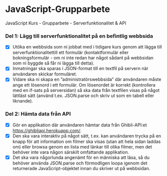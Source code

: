 # JavaScript-Grupparbete
JavaScript Kurs - Grupparbete - Serverfunktionalitet &amp; API

### Del 1: Lägg till serverfunktionalitet på en befintlig webbsida

- [X]  Utöka en webbsida som ni jobbat med i tidigare kurs genom att lägga till serverfunktionalitettill ett formulär (kontaktformulär eller bokningsformulär - om ni inte redan har något sådant på webbsidan som ni byggde så får ni lägga till detta).
- [X] Inmatningar ska sparas i JSON-format till en textfil på servern när användaren skickar formuläret.
- [X] Vidare ska ni skapa en ”administratörswebbsida” där användaren måste ange ett lösenord i ett formulär. Om lösenordet är korrekt (kontrollera med en if-sats på serversidan) så ska data från textfilen visas på något lättläst sätt (använd t.ex. JSON.parse och skriv ut som en tabell eller liknande).

### Del 2: Hämta data från API
- [X] Gör en applikation där användaren hämtar data från Ghibli-API:et https://ghibliapi.herokuapp.com/. 
- [X] Den ska vara interaktiv på något sätt, t.ex. kan användaren trycka på en knapp för att information om filmer ska visas (utan att hela sidan laddas om) eller browsa genom en lista med länkar till olika filmer, men det behöver inte vara någon
särskilt omfattande applikation. 
- [X] Det ska vara någorlunda angenämt för en människa att läsa, så du behöver använda JSON.parse och förmodligen loopa igenom det returnerade JavaScript-objektet innan du skriver ut på webbsidan.
